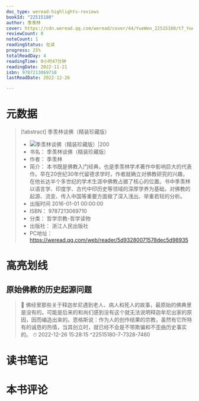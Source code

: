 ```yaml
---
doc_type: weread-highlights-reviews
bookId: "22515180"
author: 季羡林
cover: https://cdn.weread.qq.com/weread/cover/44/YueWen_22515180/t7_YueWen_22515180.jpg
reviewCount: 0
noteCount: 1
readingStatus: 在读
progress: 25%
totalReadDay: 4
readingTime: 0小时47分钟
readingDate: 2022-11-21
isbn: 9787213069710
lastReadDate: 2022-12-26

---
```

# 元数据
> [!abstract] 季羡林谈佛（精装珍藏版）
> - ![ 季羡林谈佛（精装珍藏版）|200](https://cdn.weread.qq.com/weread/cover/44/YueWen_22515180/t7_YueWen_22515180.jpg)
> - 书名： 季羡林谈佛（精装珍藏版）
> - 作者： 季羡林
> - 简介： 本书既是佛教入门经典，也是季羡林学术著作中影响巨大的代表作。早在20世纪30年代留德求学时，作者就确立对佛教研究的兴趣，在他长达半个多世纪的学术生涯中佛教占据了核心的位置。书中季羡林以语言学、印度学、古代中印历史等领域的深厚学养为基础，对佛教的起源、流变、传入中国等重要方面做了深入浅出、举重若轻的分析。
> - 出版时间 2016-01-01 00:00:00
> - ISBN： 9787213069710
> - 分类： 哲学宗教-哲学读物
> - 出版社： 浙江人民出版社
> - PC地址：https://weread.qq.com/web/reader/5d93280071578dec5d98935

# 高亮划线

## 原始佛教的历史起源问题

> 📌 佛经里那些关于释迦牟尼遇到老人、病人和死人的故事，最原始的佛典里是没有的。可能是后来的和尚们感到没有这个就无法说明释迦牟尼出家的原因，因而编造出来的。恩格斯说：作为人的创作结果的宗教，虽然有它所特有的诚恳的热情，当其创立时，就已经不会是不带欺骗和不歪曲历史事实的。 
> ⏱ 2022-12-26 15:28:15 ^22515180-7-7328-7460

# 读书笔记

# 本书评论
